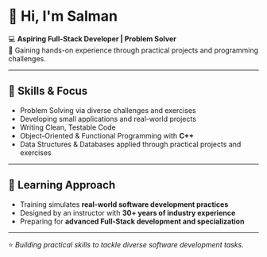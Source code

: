 # 👋 Hi, I'm Salman

💻 **Aspiring Full-Stack Developer | Problem Solver**  
🎯 Gaining hands-on experience through practical projects and programming challenges.

---

## 🚀 Skills & Focus
- Problem Solving via diverse challenges and exercises
- Developing small applications and real-world projects
- Writing Clean, Testable Code
- Object-Oriented & Functional Programming with **C++**
- Data Structures & Databases applied through practical projects and exercises

---

## 🌱 Learning Approach
- Training simulates **real-world software development practices**
- Designed by an instructor with **30+ years of industry experience**
- Preparing for **advanced Full-Stack development and specialization**

---

⭐ *Building practical skills to tackle diverse software development tasks.*
